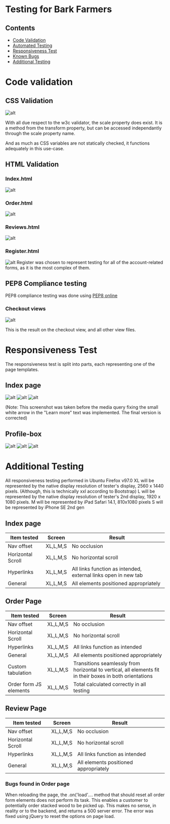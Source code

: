 # Testing for Bark Farmers

## Contents

* [Code Validation](<#code-validation>)
* [Automated Testing](<#automated-testing-with-jest-and-unittest>)
* [Responsiveness Test](<#responsiveness-test>)
* [Known Bugs](<#known-bugs>)
* [Additional Testing](<#additional-testing>)

# Code validation
## CSS Validation
![alt](assets/images/readme/testing/cssValidator.png)

With all due respect to the w3c validator, the scale property does exist. It is a method from the transform property, but can be accessed independantly through the scale property name.

And as much as CSS variables are not statically checked, it functions adequately in this use-case.

## HTML Validation
### Index.html
![alt](assets/images/readme/testing/htmlValidatorIndex.png)

### Order.html
![alt](assets/images/readme/testing/htmlValidatorOrder.png)

### Reviews.html
![alt](assets/images/readme/testing/htmlValidatorReviews.png)

### Register.html
![alt](assets/images/readme/testing/htmlValidatorRegister.png)
Register was chosen to represent testing for all of the account-related forms, as it is the most complex of them.

## PEP8 Compliance testing
PEP8 compliance testing was done using [PEP8 online](http://pep8online.com/)
### Checkout views
![alt](assets/images/readme/testing/PEP8Checkout.png)

This is the result on the checkout view, and all other view files.

# Responsiveness Test
The responsiveness test is split into parts, each representing one of the page templates.

## Index page
![alt](assets/images/readme/testing/responsiveness/indexXL.png)
![alt](assets/images/readme/testing/responsiveness/indexLG.png)
![alt](assets/images/readme/testing/responsiveness/indexSM.png)

(Note: This screenshot was taken before the media query fixing the small white arrow in the "Learn more" text was implemented. The final version is corrected)

## Profile-box
![alt](assets/images/readme/testing/responsiveness/profileXL.png)
![alt](assets/images/readme/testing/responsiveness/profileLG.png)
![alt](assets/images/readme/testing/responsiveness/profileSM.png)

# Additional Testing
All responsiveness testing performed in Ubuntu Firefox v97.0
XL will be represented by the native display resolution of tester's display, 2560 x 1440 pixels. (Although, this is technically xxl according to Bootstrap)
L will be represented by the native display resolution of tester's 2nd display, 1920 x 1080 pixels.
M will be represented by iPad Safari 14.1, 810x1080 pixels
S will be represented by iPhone SE 2nd gen


## Index page

| Item tested | Screen  | Result |
|-------------|---------|--------|
| Nav offset|XL,L,M,S|No occlusion|
|Horizontal Scroll|XL,L,M,S|No horizontal scroll|
|Hyperlinks|XL,L,M,S|All links function as intended, external links open in new tab|
|General|XL,L,M,S|All elements positioned appropriately|

## Order Page

| Item tested | Screen  | Result |
|-------------|---------|--------|
| Nav offset |XL,L,M,S|No occlusion|
| Horizontal Scroll|XL,L,M,S|No horizontal scroll|
| Hyperlinks |XL,L,M,S|All links function as intended|
| General |XL,L,M,S|All elements positioned appropriately|
| Custom tabulation | XL,L,M,S | Transitions seamlessly from horizontal to vertical, all elements fit in their boxes in both orientations |
| Order form JS elements | XL,L,M,S | Total calculated correctly in all testing |

## Review Page
| Item tested | Screen  | Result |
|-------------|---------|--------|
| Nav offset |XL,L,M,S|No occlusion|
| Horizontal Scroll|XL,L,M,S|No horizontal scroll|
| Hyperlinks |XL,L,M,S|All links function as intended|
| General |XL,L,M,S|All elements positioned appropriately|

### Bugs found in Order page

When reloading the page, the .on('load'.... method that should reset all order form elements does not perform its task. This enables a customer to potentially order stacked wood to be picked up. This makes no sense, in reality or to the backend, and returns a 500 server error. The error was fixed using jQuery to reset the options on page load.
